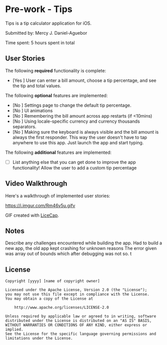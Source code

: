 # Pre-work - Tips

Tips is a tip calculator application for iOS.

Submitted by: Mercy J. Daniel-Aguebor

Time spent: 5 hours spent in total

## User Stories

The following **required** functionality is complete:

* [Yes ] User can enter a bill amount, choose a tip percentage, and see the tip and total values.

The following **optional** features are implemented:
* [No ] Settings page to change the default tip percentage.
* [No ] UI animations
* [No ] Remembering the bill amount across app restarts (if <10mins)
* [No ] Using locale-specific currency and currency thousands separators.
* [No ] Making sure the keyboard is always visible and the bill amount is always the first responder. This way the user doesn't have to tap anywhere to use this app. Just launch the app and start typing.

The following **additional** features are implemented:

- [ ] List anything else that you can get done to improve the app functionality!
Allow the user to add a custom tip percentage

## Video Walkthrough 

Here's a walkthrough of implemented user stories:

https://i.imgur.com/Rm46v5u.gifv

GIF created with [LiceCap](http://www.cockos.com/licecap/).

## Notes

Describe any challenges encountered while building the app.
Had to build a new app, the old app kept crashing for unknown reasons
The error given was array out of bounds which after debugging was not so.
t


## License

    Copyright [yyyy] [name of copyright owner]

    Licensed under the Apache License, Version 2.0 (the "License");
    you may not use this file except in compliance with the License.
    You may obtain a copy of the License at

        http://www.apache.org/licenses/LICENSE-2.0

    Unless required by applicable law or agreed to in writing, software
    distributed under the License is distributed on an "AS IS" BASIS,
    WITHOUT WARRANTIES OR CONDITIONS OF ANY KIND, either express or implied.
    See the License for the specific language governing permissions and
    limitations under the License.
